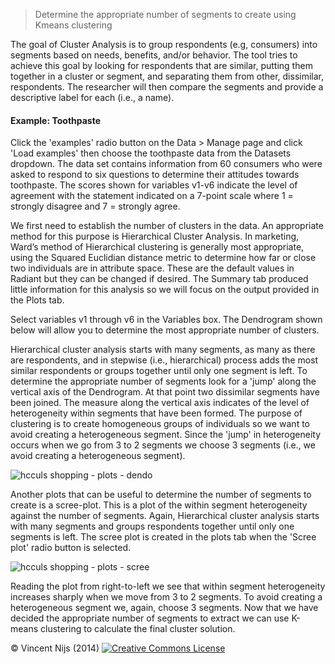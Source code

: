 > Determine the appropriate number of segments to create using Kmeans clustering

The goal of Cluster Analysis is to group respondents (e.g, consumers) into segments based on needs, benefits, and/or behavior. The tool tries to achieve this goal by looking for respondents that are similar, putting them together in a cluster or segment, and separating them from other, dissimilar, respondents. The researcher will then compare the segments and provide a descriptive label for each (i.e., a name).

#### Example: Toothpaste

Click the 'examples' radio button on the Data > Manage page and click 'Load examples' then choose the toothpaste  data from the Datasets dropdown. The data set contains information from 60 consumers who were asked to respond to six questions to determine their attitudes towards toothpaste. The scores shown for variables v1-v6 indicate the level of agreement with the statement indicated on a 7-point scale where 1 = strongly disagree and 7 = strongly agree.

We first need to establish the number of clusters in the data. An appropriate method for this purpose is Hierarchical Cluster Analysis. In marketing, Ward’s method of Hierarchical clustering is generally most appropriate, using the Squared Euclidian distance metric to determine how far or close two individuals are in attribute space. These are the default values in Radiant but they can be changed if desired. The Summary tab produced little information for this analysis so we will focus on the output provided in the Plots tab.

Select variables v1 through v6 in the Variables box. The Dendrogram shown below will allow you to determine the most appropriate number of clusters.

Hierarchical cluster analysis starts with many segments, as many as there are respondents, and in stepwise (i.e., hierarchical) process adds the most similar respondents or groups together until only one segment is left. To determine the appropriate number of segments look for a 'jump' along the vertical axis of the Dendrogram. At that point two dissimilar segments have been joined. The measure along the vertical axis indicates of the level of heterogeneity within segments that have been formed. The purpose of clustering is to create homogeneous groups of individuals so we want to avoid creating a heterogeneous segment. Since the 'jump' in heterogeneity occurs when we go from 3 to 2 segments we choose 3 segments (i.e., we avoid creating a heterogeneous segment).

![hcculs shopping - plots - dendo](figures_marketing/hcclus_toothpaste_plots_dendo.png)

Another plots that can be useful to determine the number of segments to create is a scree-plot. This is a plot of the within segment heterogeneity against the number of segments. Again, Hierarchical cluster analysis starts with many segments and groups respondents together until only one segments is left. The scree plot is created in the plots tab when the 'Scree plot' radio button is selected.

![hcculs shopping - plots - scree](figures_marketing/hcclus_toothpaste_plots_scree.png)

Reading the plot from right-to-left we see that within segment heterogeneity increases sharply when we move from 3 to 2 segments. To avoid creating a heterogeneous segment we, again, choose 3 segments. Now that we have decided the appropriate number of segments to extract we can use K-means clustering to calculate the final cluster solution.

&copy; Vincent Nijs (2014) <a rel="license" href="http://creativecommons.org/licenses/by-nc-sa/4.0/" target="_blank"><img alt="Creative Commons License" style="border-width:0" src="imgs/80x15.png" /></a>
